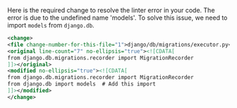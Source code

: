 Here is the required change to resolve the linter error in your code. The error is due to the undefined name 'models'. To solve this issue, we need to import `models` from `django.db`.

```xml
<change>
<file change-number-for-this-file="1">django/db/migrations/executor.py</file>
<original line-count="7" no-ellipsis="true"><![CDATA[
from django.db.migrations.recorder import MigrationRecorder
]]></original>
<modified no-ellipsis="true"><![CDATA[
from django.db.migrations.recorder import MigrationRecorder
from django.db import models  # Add this import
]]></modified>
</change>
```